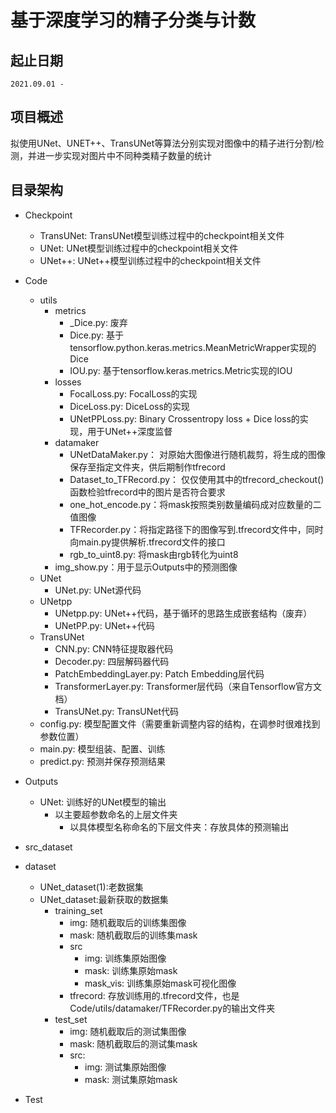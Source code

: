 # 基于深度学习的精子分类与计数  

## 起止日期  
	2021.09.01 - 

## 项目概述  
拟使用UNet、UNET++、TransUNet等算法分别实现对图像中的精子进行分割/检测，并进一步实现对图片中不同种类精子数量的统计

## 目录架构
- Checkpoint
    - TransUNet: TransUNet模型训练过程中的checkpoint相关文件
    - UNet: UNet模型训练过程中的checkpoint相关文件
    - UNet++: UNet++模型训练过程中的checkpoint相关文件
  
- Code  
    - utils  
    	- metrics  
    	    - _Dice.py: 废弃
    	    - Dice.py: 基于tensorflow.python.keras.metrics.MeanMetricWrapper实现的Dice
    	    - IOU.py: 基于tensorflow.keras.metrics.Metric实现的IOU
    	- losses  
    	    - FocalLoss.py: FocalLoss的实现  
    	    - DiceLoss.py: DiceLoss的实现  
    	    - UNetPPLoss.py: Binary Crossentropy loss + Dice loss的实现，用于UNet++深度监督  
    	- datamaker  
    	    - UNetDataMaker.py： 对原始大图像进行随机裁剪，将生成的图像保存至指定文件夹，供后期制作tfrecord  
    	    - Dataset_to_TFRecord.py： 仅仅使用其中的tfrecord_checkout()函数检验tfrecord中的图片是否符合要求  
    	    - one_hot_encode.py：将mask按照类别数量编码成对应数量的二值图像  
    	    - TFRecorder.py：将指定路径下的图像写到.tfrecord文件中，同时向main.py提供解析.tfrecord文件的接口  
    	    - rgb_to_uint8.py: 将mask由rgb转化为uint8  
    	- img_show.py：用于显示Outputs中的预测图像  
    - UNet  
    	- UNet.py: UNet源代码  
    - UNetpp  
    	- UNetpp.py: UNet++代码，基于循环的思路生成嵌套结构（废弃）  
    	- UNetPP.py: UNet++代码  
    - TransUNet  
        - CNN.py: CNN特征提取器代码  
        - Decoder.py: 四层解码器代码  
        - PatchEmbeddingLayer.py: Patch Embedding层代码  
        - TransformerLayer.py:  Transformer层代码（来自Tensorflow官方文档）  
        - TransUNet.py: TransUNet代码  
    - config.py: 模型配置文件（需要重新调整内容的结构，在调参时很难找到参数位置）  
    - main.py: 模型组装、配置、训练  
    - predict.py: 预测并保存预测结果  
  
- Outputs  
    - UNet: 训练好的UNet模型的输出
    	- 以主要超参数命名的上层文件夹
    	    - 以具体模型名称命名的下层文件夹：存放具体的预测输出
  
- src_dataset  

- dataset  
    - UNet_dataset(1):老数据集  
    - UNet_dataset:最新获取的数据集  
    	- training_set  
    	    - img: 随机截取后的训练集图像  
    	    - mask: 随机截取后的训练集mask  
    	    - src  
    	        - img: 训练集原始图像  
    	        - mask: 训练集原始mask  
    	        - mask_vis: 训练集原始mask可视化图像  
    	    - tfrecord: 存放训练用的.tfrecord文件，也是Code/utils/datamaker/TFRecorder.py的输出文件夹
    	- test_set  
    	    - img: 随机截取后的测试集图像  
    	    - mask: 随机截取后的测试集mask  
    	    - src:
    	        - img: 测试集原始图像  
    	        - mask: 测试集原始mask  

- Test  
